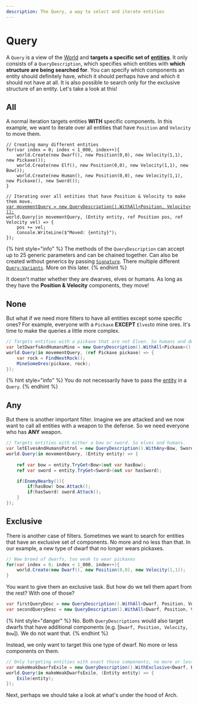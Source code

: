 ```yaml
---
description: The Query, a way to select and iterate entities
---
```


# Query

A `Query` is a view of the [World](world.md) and **targets a specific set of** [**entities**](entity.md). It only consists of a `QueryDescription`, which specifies which entities with **which structure are being searched for**. You can specify which components an entity should definitely have, which it should perhaps have and which it should not have at all. It is also possible to search only for the exclusive structure of an entity. Let's take a look at this!

## All

A normal iteration targets entities **WITH** specific components. In this example, we want to iterate over all entities that have `Position` and `Velocity` to move them.

<pre class="language-csharp"><code class="lang-csharp">// Creating many different entities
for(var index = 0; index &#x3C; 1_000, index++){
    world.Create(new Dwarf(), new Position(0,0), new Velocity(1,1), new Pickaxe());
    world.Create(new Elf(), new Position(0,0), new Velocity(1,1), new Bow());
    world.Create(new Human(), new Position(0,0), new Velocity(1,1), new Pickaxe(), new Sword());
}

// Iterating over all entities that have Position &#x26; Velocity to make them move. 
<a data-footnote-ref href="#user-content-fn-1">var movementQuery = new QueryDescription().WithAll&#x3C;Position, Velocity>();</a>
world.Query(in movementQuery, (Entity entity, ref Position pos, ref Velocity vel) => {
    pos += vel;
    Console.WriteLine($"Moved: {entity}");
});
</code></pre>

{% hint style="info" %}
The methods of the `QueryDescription` can accept up to 25 generic parameters and can be chained together.  Can also be created without generics by passing [`Signature`](utilities/non-generic-api.md). There multiple different [`Query-Variants`](optimizations/query-techniques.md). More on this later.
{% endhint %}

It doesn't matter whether they are dwarves, elves or humans. As long as they have the **Position & Velocity** components, they move!

## None

But what if we need more filters to have all entities except some specific ones? For example, everyone with a `Pickaxe` **EXCEPT** `Elves`to mine ores. It's time to make the queries a little more complex.

```csharp
// Targets entities with a pickaxe that are not Elven. So humans and dwarves.
var letDwarfsAndHumansMine = new QueryDescription().WithAll<Pickaxe>().None<Elf>();
world.Query(in movementQuery, (ref Pickaxe pickaxe) => {
    var rock = FindNextRock();
    MineSomeOres(pickaxe, rock);
});
```

{% hint style="info" %}
You do not necessarily have to pass the [entity](entity.md) in a `Query`.
{% endhint %}

## Any

But there is another important filter. Imagine we are attacked and we now want to call all entities with a weapon to the defense. So we need everyone who has **ANY** weapon.

```csharp
// Targets entities with either a bow or sword. So elves and humans. 
var letElvesAndHumansPatrol = new QueryDescription().WithAny<Bow, Sword>();
world.Query(in movementQuery, (Entity entity) => {
    
    ref var bow = entity.TryGet<Bow>(out var hasBow);
    ref var sword = entity.TryGet<Sword>(out var hasSword);

    if(EnemyNearby()){
        if(hasBow) bow.Attack();
        if(hasSword) sword.Attack();
    }
});
```

## Exclusive

There is another case of filters. Sometimes we want to search for entities that have an exclusive set of components. No more and no less than that. In our example, a new type of dwarf that no longer wears pickaxes.

```csharp
// New breed of dwarfs, too weak to wear pickaxes
for(var index = 0; index < 1_000, index++){
    world.Create(new Dwarf(), new Position(0,0), new Velocity(1,1));
}
```

You want to give them an exclusive task. But how do we tell them apart from the rest? With one of those?

```csharp
var firstQueryDesc = new QueryDescription().WithAll<Dwarf, Position, Velocity>();
var secondQueryDesc = new QueryDescription().WithAll<Dwarf, Position, Velocity>().None<Pickaxe>();
```

{% hint style="danger" %}
No. Both `QueryDescriptions` would also target dwarfs that have additional components (e.g. \[`Dwarf, Position, Velocity, Bow`]). We do not want that.
{% endhint %}

Instead, we only want to target this one type of dwarf. No more or less components on them.

```csharp
// Only targeting entities with exact those components, no more or less.
var makeWeakDwarfsExile = new QueryDescription().WithExclusive<Dwarf, Position, Velocity>();
world.Query(in makeWeakDwarfsExile, (Entity entity) => {
    Exile(entity);
});
```

Next, perhaps we should take a look at what's under the hood of Arch.

[^1]: This is also possible, but it would be better if the `QueryDescription` was not created before each query, but only once.
